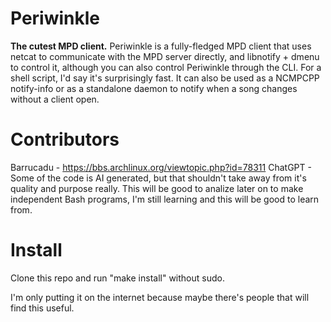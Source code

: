 # Periwinkle
**The cutest MPD client.**
Periwinkle is a fully-fledged MPD client that uses netcat to communicate with the MPD server directly, and libnotify + dmenu to control it, although you can also control Periwinkle through the CLI. For a shell script, I'd say it's surprisingly fast.
It can also be used as a NCMPCPP notify-info or as a standalone daemon to notify when a song changes without a client open.

# Contributors
Barrucadu - https://bbs.archlinux.org/viewtopic.php?id=78311
ChatGPT - Some of the code is AI generated, but that shouldn't take away from it's quality and purpose really.
This will be good to analize later on to make independent Bash programs, I'm still learning and this will be good to learn from.

# Install
Clone this repo and run "make install" without sudo.

I'm only putting it on the internet because maybe there's people that will find this useful.
